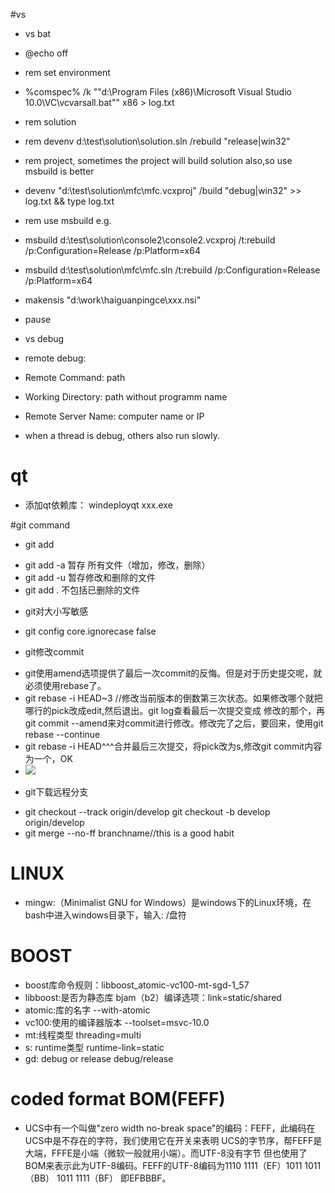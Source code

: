 #vs
* vs bat
 * @echo off
 * rem set environment
 * %comspec% /k ""d:\Program Files (x86)\Microsoft Visual Studio 10.0\VC\vcvarsall.bat"" x86 > log.txt
 * rem solution
 * rem devenv d:\test\solution\solution.sln /rebuild "release|win32"
 * rem project, sometimes the project will build solution also,so use msbuild is better
 * devenv "d:\test\solution\mfc\mfc.vcxproj" /build "debug|win32" >> log.txt && type log.txt
 * rem use msbuild e.g.
 * msbuild d:\test\solution\console2\console2.vcxproj /t:rebuild /p:Configuration=Release /p:Platform=x64
 * msbuild d:\test\solution\mfc\mfc.sln /t:rebuild /p:Configuration=Release /p:Platform=x64
 * makensis "d:\work\haiguanpingce\xxx.nsi"
 * pause

* vs debug
 * remote debug:  
 * Remote Command: path
 * Working Directory: path without programm name
 * Remote Server Name: computer name or IP
 * when a thread is debug, others also run slowly.

# qt
* 添加qt依赖库： windeployqt xxx.exe

#git command
* git add
 - git add -a 暂存 所有文件（增加，修改，删除）
 - git add -u 暂存修改和删除的文件
 - git add . 不包括已删除的文件

* git对大小写敏感
 - git config core.ignorecase false

* git修改commit
 - git使用amend选项提供了最后一次commit的反悔。但是对于历史提交呢，就必须使用rebase了。
 - git rebase -i HEAD~3 //修改当前版本的倒数第三次状态。如果修改哪个就把哪行的pick改成edit,然后退出。git log查看最后一次提交变成   修改的那个，再git commit --amend来对commit进行修改。修改完了之后，要回来，使用git rebase --continue
 - git rebase -i HEAD^^^合并最后三次提交，将pick改为s,修改git commit内容为一个，OK
 - ![](https://github.com/atlantiswang/picture/blob/master/rebase.png)

* git下载远程分支
 - git checkout --track origin/develop   git checkout -b develop origin/develop
 - git merge --no-ff branchname//this is a good habit
 
# LINUX
- mingw:（Minimalist GNU for Windows）是windows下的Linux环境，在bash中进入windows目录下，输入: /盘符

# BOOST
- boost库命令规则：libboost_atomic-vc100-mt-sgd-1_57
 - libboost:是否为静态库 bjam（b2）编译选项：link=static/shared
 - atomic:库的名字  --with-atomic
 - vc100:使用的编译器版本  --toolset=msvc-10.0
 - mt:线程类型 threading=multi
 - s: runtime类型 runtime-link=static
 - gd: debug or release debug/release

# coded format BOM(FEFF)
- UCS中有一个叫做"zero width no-break space"的编码：FEFF，此编码在UCS中是不存在的字符，我们使用它在开关来表明
UCS的字节序，帮FEFF是大端，FFFE是小端（微软一般就用小端）。而UTF-8没有字节
但也使用了BOM来表示此为UTF-8编码。FEFF的UTF-8编码为1110 1111（EF）1011 1011（BB） 1011 1111（BF）
即EFBBBF。
